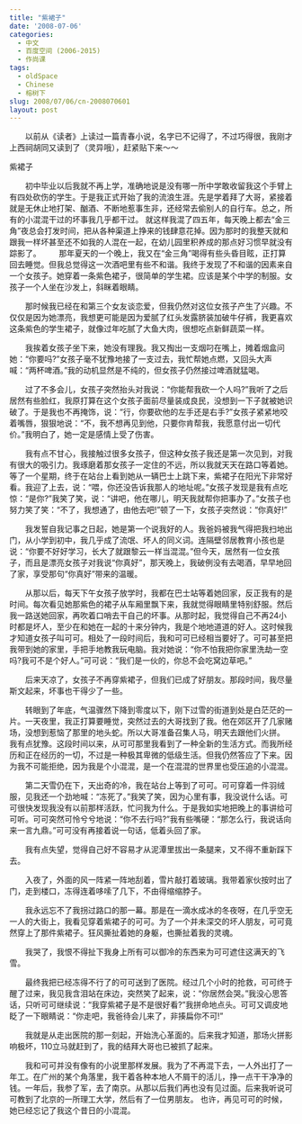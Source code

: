```yaml
---
title: "紫裙子"
date: '2008-07-06'
categories:
  - 中文
  - 百度空间 (2006-2015)
  - 作尚课
tags:
  - oldSpace
  - Chinese
  - 榕树下
slug: 2008/07/06/cn-2008070601
layout: post
---
```

　　以前从《读者》上读过一篇青春小说，名字已不记得了，不过巧得很，我刚才上西祠胡同又读到了（灵异哦），赶紧贴下来～～

紫裙子

　　初中毕业以后我就不再上学，准确地说是没有哪一所中学敢收留我这个手臂上有四处砍伤的学生。于是我正式开始了我的流浪生涯。先是学着拜了大哥，紧接着就是无休止地打架、酗酒、不断地惹事生非，还经常去偷别人的自行车。总之，所有的小混混干过的坏事我几乎都干过。 
就这样我混了四五年，每天晚上都去“金三角”夜总会打发时间，把从各种渠道上挣来的钱肆意花掉。因为那时的我整天就和跟我一样坏甚至还不如我的人混在一起，在幼儿园里积养成的那点好习惯早就没有踪影了。 
　　那年夏天的一个晚上，我又在“金三角”喝得有些头昏目眩，正打算回去睡觉。但我总觉得这一次酒吧里有些不和谐。我终于发现了不和谐的因素来自一个女孩子。她穿着一条紫色裙子，很简单的学生裙。应该是某个中学的制服。女孩子一个人坐在沙发上，斜眯着眼睛。

　　那时候我已经在和第三个女友谈恋爱，但我仍然对这位女孩子产生了兴趣。不仅仅是因为她漂亮，我想更可能是因为爱腻了红头发露脐装加破牛仔裤，我更喜欢这条紫色的学生裙子，就像过年吃腻了大鱼大肉，很想吃点新鲜蔬菜一样。

　　我挨着女孩子坐下来，她没有理我。我又掏出一支烟叼在嘴上，摊着烟盒问她：“你要吗?”女孩子毫不犹豫地接了一支过去，我忙帮她点燃，又回头大声喊：“两杯啤酒。”我的动机显然是不纯的，但女孩子仍然接过啤酒就猛喝。

　　过了不多会儿，女孩子突然抬头对我说：“你能帮我砍一个人吗?”我听了之后居然有些脸红，我原打算在这个女孩子面前尽量装成良民，没想到一下子就被她识破了。于是我也不再掩饰，说：“行，你要砍他的左手还是右手?”女孩子紧紧地咬着嘴唇，狠狠地说：“不，我不想再见到他，只要你肯帮我，我愿意付出一切代价。”我明白了，她一定是感情上受了伤害。

　　我有点不甘心，我接触过很多女孩子，但这种女孩子我还是第一次见到，对我有很大的吸引力。我琢磨着那女孩子一定住的不远，所以我就天天在路口等着她。等了一个星期，终于在站台上看到她从一辆巴士上跳下来，紫裙子在阳光下非常好看。我迎了上去，说：“喂，你还没告诉我那人的地址呢。”女孩子发现是我有点吃惊：“是你?”我笑了笑，说：“讲吧，他在哪儿，明天我就帮你把事办了。”女孩子也努力笑了笑：“不了，我想通了，由他去吧!”顿了一下，女孩子突然说：“你真好!”

　　我发誓自我记事之日起，她是第一个说我好的人。我爸妈被我气得把我扫地出门，从小学到初中，我几乎成了流氓、坏人的同义词。连隔壁邻居教育小孩也是说：“你要不好好学习，长大了就跟黎云一样当混混。”但今天，居然有一位女孩子，而且是漂亮女孩子对我说“你真好”，那天晚上，我破例没有去喝酒，早早地回了家，享受那句“你真好”带来的温暖。

　　从那以后，每天下午女孩子放学时，我都在巴士站等着她回家，反正我有的是时间。每次看见她那紫色的裙子从车厢里飘下来，我就觉得眼睛里特别舒服。然后我一路送她回家，再吹着口哨去干自己的坏事。从那时起，我觉得自己不再24小时都是坏人，至少在和她在一起的十来分钟内，我是个地地道道的好人。这时候我才知道女孩子叫可可。相处了一段时间后，我和可可已经相当要好了。可可甚至把我带到她的家里，手把手地教我玩电脑。我对她说：“你不怕我把你家里洗劫一空吗?我可不是个好人。”可可说：“我们是一伙的，你总不会吃窝边草吧。”

　　后来天凉了，女孩子不再穿紫裙子，但我们已成了好朋友。那段时间，我尽量斯文起来，坏事也干得少了一些。

　　转眼到了年底，气温骤然下降到零度以下，刚下过雪的街道到处是白茫茫的一片。一天夜里，我正打算要睡觉，突然过去的大哥找到了我。他在郊区开了几家赌场，没想到惹恼了那里的地头蛇。所以大哥准备召集人马，明天去跟他们火拼。 我有点犹豫。这段时间以来，从可可那里我看到了一种全新的生活方式。而我所经历和正在经历的一切，不过是一种极其卑微的低级生活。但我仍然答应了下来。因为我不可能拒绝，因为我是个小混混，是一个在混混的世界里也受压追的小混混。

　　第二天雪仍在下，天出奇的冷，我在站台上等到了可可。可可穿着一件羽绒服，见我还一个劲地喊：“冻死了。”我笑了笑，因为心里有事，我没说什么话。可可很快发现我没有以前那样活跃，忙问我为什么。于是我如实地把晚上的事讲给可可听。可可突然可怜兮兮地说：“你不去行吗?”我有些嘴硬：“那怎么行，我说话向来一言九鼎。”可可没有再接着说一句话，低着头回了家。

　　我有点失望，觉得自己好不容易才从泥潭里拔出一条腿来，又不得不重新踩下去。

　　入夜了，外面的风一阵紧一阵地刮着，雪片敲打着玻璃。我带着家伙按时出了门，走到楼口，冻得连着哆嗦了几下，不由得缩缩脖子。

　　我永远忘不了我拐过路口的那一幕。那是在一滴水成冰的冬夜呀，在几乎空无一人的大街上，我看见穿着紫裙子的可可。为了一个并未深交的坏人朋友，可可竟然穿上了那件紫裙子。狂风撕扯着她的身躯，也撕扯着我的灵魂。

　　我哭了，我恨不得扯下我身上所有可以御冷的东西来为可可遮住这满天的飞雪。

　　最终我把已经冻得不行了的可可送到了医院。经过几个小时的抢救，可可终于醒了过来，我见我含泪站在床边，突然笑了起来，说：“你居然会哭。”我没心思答话，只听可可继续说：“我穿紫裙子是不是很好看?”我拼命地点头。可可又调皮地眨了一下眼睛说：“你走吧，我爸待会儿来了，非揍扁你不可!”

　　我就是从走出医院的那一刻起，开始洗心革面的。后来我才知道，那场火拼影响极坏，110立马就赶到了，我的结拜大哥也已被抓了起来。

　　我和可可并没有像有的小说里那样发展。我为了不再混下去，一人外出打了一年工。在广州的某个角落里，我干着各种本地人不屑干的活儿，挣一点干干净净的钱。一年后，我参了军，去了南京。从那以后我们再也没有见过面。后来我听说可可教到了北京的一所理工大学，然后有了一位男朋友。 也许，再见可可的时候，她已经忘记了我这个昔日的小混混。